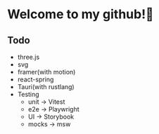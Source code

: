 # Welcome to my github!👋

## Todo
- three.js
- svg
- framer(with motion)
- react-spring
- Tauri(with rustlang)
- Testing
  - unit -> Vitest
  - e2e -> Playwright
  - UI -> Storybook
  - mocks -> msw
